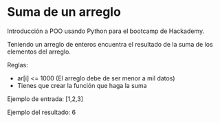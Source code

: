 # Suma de un arreglo
Introducción a POO usando Python para el bootcamp de Hackademy.

Teniendo un arreglo de enteros encuentra el resultado de la suma de los elementos del arreglo.

Reglas:
- ar[i] <= 1000 (El arreglo debe de ser menor a mil datos)
- Tienes que crear la función que haga la suma

Ejemplo de entrada: [1,2,3]

Ejemplo del resultado: 6
